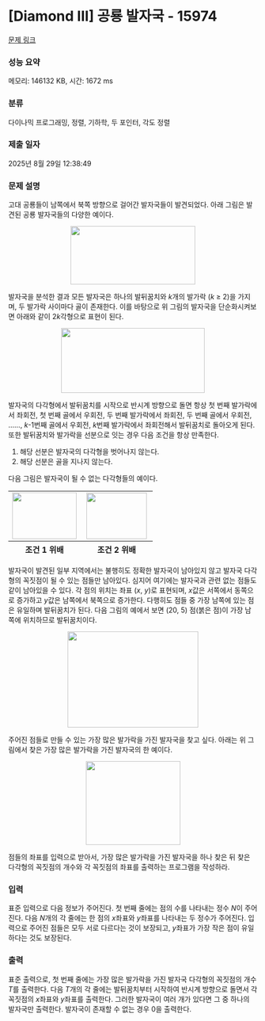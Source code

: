 # [Diamond III] 공룡 발자국 - 15974 

[문제 링크](https://www.acmicpc.net/problem/15974) 

### 성능 요약

메모리: 146132 KB, 시간: 1672 ms

### 분류

다이나믹 프로그래밍, 정렬, 기하학, 두 포인터, 각도 정렬

### 제출 일자

2025년 8월 29일 12:38:49

### 문제 설명

<p>고대 공룡들이 남쪽에서 북쪽 방향으로 걸어간 발자국들이 발견되었다. 아래 그림은 발견된 공룡 발자국들의 다양한 예이다.</p>

<p style="text-align: center;"><img alt="" src="https://upload.acmicpc.net/fd709687-f941-4dd8-b84c-f6539882675c/-/preview/" style="width: 252px; height: 118px;"></p>

<p>발자국을 분석한 결과 모든 발자국은 하나의 발뒤꿈치와 <em>k</em>개의 발가락 (<em>k</em> ≥ 2)을 가지며, 두 발가락 사이마다 골이 존재한다. 이를 바탕으로 위 그림의 발자국을 단순화시켜보면 아래와 같이 2<em>k</em>각형으로 표현이 된다.</p>

<p style="text-align: center;"><img alt="" src="https://upload.acmicpc.net/a23848da-0842-49ca-a173-a8c6fbf3c269/-/preview/" style="width: 290px; height: 131px;"></p>

<p>발자국의 다각형에서 발뒤꿈치를 시작으로 반시계 방향으로 돌면 항상 첫 번째 발가락에서 좌회전, 첫 번째 골에서 우회전, 두 번째 발가락에서 좌회전, 두 번째 골에서 우회전, ……, <em>k</em>-1번째 골에서 우회전, <em>k</em>번째 발가락에서 좌회전해서 발뒤꿈치로 돌아오게 된다. 또한 발뒤꿈치와 발가락을 선분으로 잇는 경우 다음 조건을 항상 만족한다.</p>

<ol>
	<li>해당 선분은 발자국의 다각형을 벗어나지 않는다.</li>
	<li>해당 선분은 골을 지나지 않는다.</li>
</ol>

<p>다음 그림은 발자국이 될 수 없는 다각형들의 예이다.</p>

<table class="table table-bordered" style="width: 100%;">
	<tbody>
		<tr>
			<td style="width: 50%; text-align: center;"><img alt="" src="https://upload.acmicpc.net/ee63f0e6-eec1-4d1a-9c5d-68ba8c7c146d/-/preview/" style="width: 130px; height: 94px;"></td>
			<td style="width: 50%; text-align: center;"><img alt="" src="https://upload.acmicpc.net/f45662d2-b6cd-435a-a3b7-37cc04f75a0e/-/preview/" style="width: 122px; height: 93px;"></td>
		</tr>
	</tbody>
	<tfoot>
		<tr>
			<th style="width: 50%; text-align: center;">조건 1 위배</th>
			<th style="width: 50%; text-align: center;">조건 2 위배</th>
		</tr>
	</tfoot>
</table>

<p>발자국이 발견된 일부 지역에서는 불행히도 정확한 발자국이 남아있지 않고 발자국 다각형의 꼭짓점이 될 수 있는 점들만 남아있다. 심지어 여기에는 발자국과 관련 없는 점들도 같이 남아있을 수 있다. 각 점의 위치는 좌표 (<em>x</em>, <em>y</em>)로 표현되며, <em>x</em>값은 서쪽에서 동쪽으로 증가하고 <em>y</em>값은 남쪽에서 북쪽으로 증가한다. 다행히도 점들 중 가장 남쪽에 있는 점은 유일하며 발뒤꿈치가 된다. 다음 그림의 예에서 보면 (20, 5) 점(붉은 점)이 가장 남쪽에 위치하므로 발뒤꿈치이다.</p>

<p style="text-align: center;"><img alt="" src="https://upload.acmicpc.net/2f3ed613-f0ca-4e1e-8afe-b4caf702e58a/-/preview/" style="width: 264px; height: 194px;"></p>

<p>주어진 점들로 만들 수 있는 가장 많은 발가락을 가진 발자국을 찾고 싶다. 아래는 위 그림에서 찾은 가장 많은 발가락을 가진 발자국의 한 예이다.</p>

<p style="text-align: center;"><img alt="" src="https://upload.acmicpc.net/e059a5ef-e38c-4505-b998-4c66ac78dc82/-/preview/" style="width: 191px; height: 169px;"></p>

<p>점들의 좌표를 입력으로 받아서, 가장 많은 발가락을 가진 발자국을 하나 찾은 뒤 찾은 다각형의 꼭짓점의 개수와 각 꼭짓점의 좌표를 출력하는 프로그램을 작성하라.</p>

### 입력 

 <p>표준 입력으로 다음 정보가 주어진다. 첫 번째 줄에는 점의 수를 나타내는 정수 <em>N</em>이 주어진다. 다음 <em>N</em>개의 각 줄에는 한 점의 <em>x</em>좌표와 <em>y</em>좌표를 나타내는 두 정수가 주어진다. 입력으로 주어진 점들은 모두 서로 다르다는 것이 보장되고, <em>y</em>좌표가 가장 작은 점이 유일하다는 것도 보장된다.</p>

### 출력 

 <p>표준 출력으로, 첫 번째 줄에는 가장 많은 발가락을 가진 발자국 다각형의 꼭짓점의 개수 <em>T</em>를 출력한다. 다음 <em>T</em>개의 각 줄에는 발뒤꿈치부터 시작하여 반시계 방향으로 돌면서 각 꼭짓점의 <em>x</em>좌표와 <em>y</em>좌표를 출력한다. 그러한 발자국이 여러 개가 있다면 그 중 하나의 발자국만 출력한다. 발자국이 존재할 수 없는 경우 0을 출력한다.</p>

